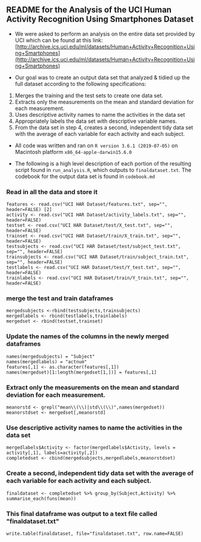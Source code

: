 ## README for the Analysis of the UCI Human Activity Recognition Using Smartphones Dataset

* We were asked to perform an analysis on the entire data set provided by UCI which can be found at this link: [http://archive.ics.uci.edu/ml/datasets/Human+Activity+Recognition+Using+Smartphones](http://archive.ics.uci.edu/ml/datasets/Human+Activity+Recognition+Using+Smartphones)

* Our goal was to create an output data set that analyzed & tidied up the full dataset according to the following specifications:

1. Merges the training and the test sets to create one data set.
2. Extracts only the measurements on the mean and standard deviation for each measurement.
3. Uses descriptive activity names to name the activities in the data set
4. Appropriately labels the data set with descriptive variable names.
5. From the data set in step 4, creates a second, independent tidy data set with the average of each variable for each activity and each subject.

* All code was written and ran on `R version 3.6.1 (2019-07-05)` on Macintosh platform `x86_64-apple-darwin15.6.0`

* The following is a high level description of each portion of the resulting script found in `run_analysis.R`, which outputs to `finaldataset.txt`.  The codebook for the output data set is found in `codebook.md` 


### Read in all the data and store it
```
features <- read.csv("UCI HAR Dataset/features.txt", sep="", header=FALSE) [2]
activity <- read.csv("UCI HAR Dataset/activity_labels.txt", sep="", header=FALSE)
testset <- read.csv("UCI HAR Dataset/test/X_test.txt", sep="", header=FALSE)
trainset <- read.csv("UCI HAR Dataset/train/X_train.txt", sep="", header=FALSE)
testsubjects <- read.csv("UCI HAR Dataset/test/subject_test.txt", sep="", header=FALSE)
trainsubjects <- read.csv("UCI HAR Dataset/train/subject_train.txt", sep="", header=FALSE)
testlabels <- read.csv("UCI HAR Dataset/test/Y_test.txt", sep="", header=FALSE)
trainlabels <- read.csv("UCI HAR Dataset/train/Y_train.txt", sep="", header=FALSE)
```

### merge the test and train dataframes
```
mergedsubjects <-rbind(testsubjects,trainsubjects)
mergedlabels <- rbind(testlabels,trainlabels)
mergedset <- rbind(testset,trainset)
```

### Update the names of the columns in the newly merged dataframes
```
names(mergedsubjects) = "Subject"
names(mergedlabels) = "actnum"
features[,1] <- as.character(features[,1])
names(mergedset)[1:length(mergedset[1,])] = features[,1]
```

### Extract only the measurements on the mean and standard deviation for each measurement.
```
meanorstd <- grepl("mean\\(\\)|std\\(\\)",names(mergedset))
meanorstdset <- mergedset[,meanorstd]
```

### Use descriptive activity names to name the activities in the data set
```
mergedlabels$Activity <- factor(mergedlabels$Activity, levels = activity[,1], labels=activity[,2])
completedset <- cbind(mergedsubjects,mergedlabels,meanorstdset)
```
### Create a second, independent tidy data set with the average of each variable for each activity and each subject.
```
finaldataset <- completedset %>% group_by(Subject,Activity) %>% summarise_each(funs(mean))
```
### This final dataframe was output to a text file called "finaldataset.txt"
```
write.table(finaldataset, file="finaldataset.txt", row.name=FALSE)
```

